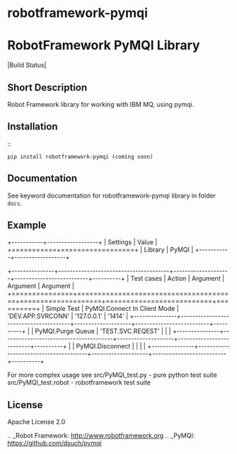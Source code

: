 # robotframework-pymqi

RobotFramework PyMQI Library
=================================

|Build Status|

Short Description
-----------------

Robot Framework library for working with IBM MQ, using pymqi.

Installation
------------

::

    pip install robotframework-pymqi (coming soon)

Documentation
-------------

See keyword documentation for robotframework-pymqi library in
folder ``docs``.

Example
-------
+-----------+------------------+
| Settings  |      Value       |
+===========+==================+
|  Library  |     PyMQI        |
+-----------+------------------+

+---------------+---------------------------------------+--------------------+--------------------------+----------+
|  Test cases   |                  Action               |      Argument      |         Argument         | Argument |
+===============+=======================================+====================+==========================+==========+
|  Simple Test  | PyMQI.Connect In Client Mode          | 'DEV.APP.SVRCONN'  | '127.0.0.1'              | '1414'   |
+---------------+---------------------------------------+--------------------+--------------------------+----------+
|               | PyMQI.Purge Queue                     | 'TEST.SVC.REQEST'  |                          |          |
+---------------+---------------------------------------+--------------------+--------------------------+----------+
|               | PyMQI.Disconnect                      |                    |                          |          |
+---------------+---------------------------------------+--------------------+--------------------------+----------+

For more complex usage see 
    src/PyMQI_test.py    - pure python test suite
    src/PyMQI_test.robot - robotframework test suite

License
-------

Apache License 2.0

.. _Robot Framework: http://www.robotframework.org
.. _PyMQI: https://github.com/dsuch/pymqi
